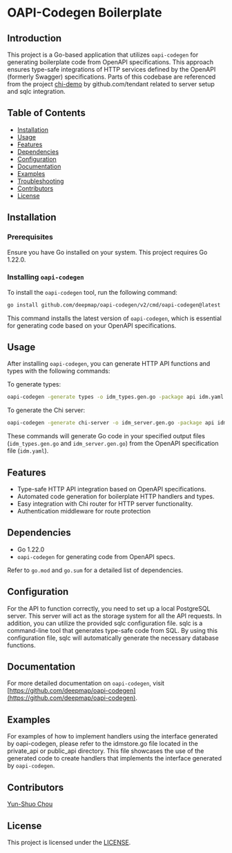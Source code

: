 # OAPI-Codegen Boilerplate

## Introduction

This project is a Go-based application that utilizes `oapi-codegen` for generating boilerplate code from OpenAPI specifications. This approach ensures type-safe integrations of HTTP services defined by the OpenAPI (formerly Swagger) specifications. Parts of this codebase are referenced from the project [chi-demo](https://github.com/tendant/chi-demo/) by github.com/tendant related to server setup and sqlc integration.

## Table of Contents

- [Installation](#installation)
- [Usage](#usage)
- [Features](#features)
- [Dependencies](#dependencies)
- [Configuration](#configuration)
- [Documentation](#documentation)
- [Examples](#examples)
- [Troubleshooting](#troubleshooting)
- [Contributors](#contributors)
- [License](#license)

## Installation

### Prerequisites

Ensure you have Go installed on your system. This project requires Go 1.22.0.

### Installing `oapi-codegen`

To install the `oapi-codegen` tool, run the following command:

```bash
go install github.com/deepmap/oapi-codegen/v2/cmd/oapi-codegen@latest
```

This command installs the latest version of `oapi-codegen`, which is essential for generating code based on your OpenAPI specifications.

## Usage

After installing `oapi-codegen`, you can generate HTTP API functions and types with the following commands:

To generate types:

```bash
oapi-codegen -generate types -o idm_types.gen.go -package api idm.yaml
```

To generate the Chi server:

```bash
oapi-codegen -generate chi-server -o idm_server.gen.go -package api idm.yaml
```

These commands will generate Go code in your specified output files (`idm_types.gen.go` and `idm_server.gen.go`) from the OpenAPI specification file (`idm.yaml`).

## Features

- Type-safe HTTP API integration based on OpenAPI specifications.
- Automated code generation for boilerplate HTTP handlers and types.
- Easy integration with Chi router for HTTP server functionality.
- Authentication middleware for route protection

## Dependencies

- Go 1.22.0
- `oapi-codegen` for generating code from OpenAPI specs.

Refer to `go.mod` and `go.sum` for a detailed list of dependencies.

## Configuration

For the API to function correctly, you need to set up a local PostgreSQL server. This server will act as the storage system for all the API requests. In addition, you can utilize the provided sqlc configuration file. sqlc is a command-line tool that generates type-safe code from SQL. By using this configuration file, sqlc will automatically generate the necessary database functions.

## Documentation

For more detailed documentation on `oapi-codegen`, visit [https://github.com/deepmap/oapi-codegen](https://github.com/deepmap/oapi-codegen).

## Examples

For examples of how to implement handlers using the interface generated by oapi-codegen, please refer to the idmstore.go file located in the private_api or public_api directory. This file showcases the use of the generated code to create handlers that implements the interface generated by `oapi-codegen`.

## Contributors

[Yun-Shuo Chou](https://www.linkedin.com/in/yschou/)

## License

This project is licensed under the [LICENSE](LICENSE).